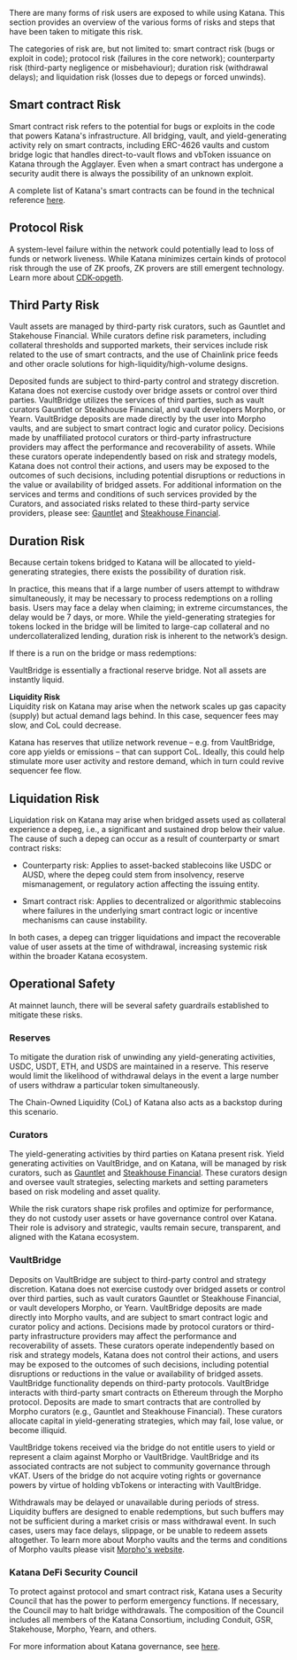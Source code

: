 There are many forms of risk users are exposed to while using Katana. This section provides an overview of the various forms of risks and steps that have been taken to mitigate this risk.

The categories of risk are, but not limited to: smart contract risk (bugs or exploit in code); protocol risk (failures in the core network); counterparty risk (third-party negligence or misbehaviour); duration risk (withdrawal delays); and liquidation risk (losses due to depegs or forced unwinds). 

## **Smart contract Risk**

Smart contract risk refers to the potential for bugs or exploits in the code that powers Katana's infrastructure. All bridging, vault, and yield-generating activity rely on smart contracts, including ERC-4626 vaults and custom bridge logic that handles direct-to-vault flows and vbToken issuance on Katana through the Agglayer. Even when a smart contract has undergone a security audit there is always the possibility of an unknown exploit.

A complete list of Katana's smart contracts can be found in the technical reference [here](../get-started/technical-reference-testnet.md). 

## **Protocol Risk**

A system-level failure within the network could potentially lead to loss of funds or network liveness. While Katana minimizes certain kinds of protocol risk through the use of ZK proofs, ZK provers are still emergent technology. Learn more about [CDK-opgeth](../core-concepts/cdk-opgeth.md).

## **Third Party Risk**

Vault assets are managed by third-party risk curators, such as Gauntlet and Stakehouse Financial. While curators define risk parameters, including collateral thresholds and supported markets, their services include risk related to the use of smart contracts, and the use of Chainlink price feeds and other oracle solutions for high-liquidity/high-volume designs.

Deposited funds are subject to third-party control and strategy discretion.  Katana does not exercise custody over bridge assets or control over third parties.  VaultBridge utilizes the services of third parties, such as vault curators Gauntlet or Steakhouse Financial, and vault developers Morpho, or Yearn.  VaultBridge deposits are made directly by the user into Morpho vaults, and are subject to smart contract logic and curator policy.  Decisions made by unaffiliated protocol curators or third-party infrastructure providers may affect the performance and recoverability of assets. While these curators operate independently based on risk and strategy models, Katana does not control their actions, and users may be exposed to the outcomes of such decisions, including potential disruptions or reductions in the value or availability of bridged assets. 
For additional information on the services and terms and conditions of such services provided by the Curators, and associated risks related to these third-party service providers, please see: [Gauntlet](https://www.gauntlet.xyz/tos/) and [Steakhouse Financial](https://kitchen.steakhouse.financial/tos/).  


## **Duration Risk**

Because certain tokens bridged to Katana will be allocated to yield-generating strategies, there exists the possibility of duration risk. 

In practice, this means that if a large number of users attempt to withdraw simultaneously, it may be necessary to process redemptions on a rolling basis. Users may face a delay when claiming; in extreme circumstances, the delay would be 7 days, or more. While the yield-generating strategies for tokens locked in the bridge will be limited to large-cap collateral and no undercollateralized lending, duration risk is inherent to the network’s design. 

If there is a run on the bridge or mass redemptions:

VaultBridge is essentially a fractional reserve bridge. Not all assets are instantly liquid.

**Liquidity Risk**   
Liquidity risk on Katana may arise when the network scales up gas capacity (supply) but actual demand lags behind. In this case, sequencer fees may slow, and CoL  could decrease.

Katana has reserves that utilize network revenue – e.g. from VaultBridge, core app yields or emissions – that can support CoL. Ideally, this could help stimulate more user activity and restore demand, which in turn could revive sequencer fee flow.  

## **Liquidation Risk**

Liquidation risk on Katana may arise when bridged assets used as collateral experience a depeg, i.e., a significant and sustained drop below their value. The cause of such a depeg can occur as a result of counterparty or smart contract risks:

* Counterparty risk: Applies to asset-backed stablecoins like USDC or AUSD, where the depeg could stem from insolvency, reserve mismanagement, or regulatory action affecting the issuing entity.

* Smart contract risk: Applies to decentralized or algorithmic stablecoins where failures in the underlying smart contract logic or incentive mechanisms can cause instability.

In both cases, a depeg can trigger liquidations and impact the recoverable value of user assets at the time of withdrawal, increasing systemic risk within the broader Katana ecosystem.

## **Operational Safety** 

At mainnet launch, there will be several safety guardrails established to mitigate these risks.

### **Reserves**

To mitigate the duration risk of unwinding any yield-generating activities, USDC, USDT, ETH, and USDS are maintained in a reserve. This reserve would limit the likelihood of withdrawal delays in the event a large number of users withdraw a particular token simultaneously.  

The Chain-Owned Liquidity (CoL) of Katana also acts as a backstop during this scenario.

### **Curators**

The yield-generating activities by third parties on Katana present risk.  Yield generating activities on VaultBridge, and on Katana, will be managed by risk curators, such as [Gauntlet](https://www.gauntlet.xyz) and [Steakhouse Financial](https://www.steakhouse.financial).  These curators design and oversee vault strategies, selecting markets and setting parameters based on risk modeling and asset quality. 

While the risk curators shape risk profiles and optimize for performance, they do not custody user assets or have governance control over Katana. Their role is advisory and strategic, vaults remain secure, transparent, and aligned with the Katana ecosystem.

### **VaultBridge**

Deposits on VaultBridge are subject to third-party control and strategy discretion.  Katana does not exercise custody over bridged assets or control over third parties, such as vault curators Gauntlet or Steakhouse Financial, or vault developers Morpho, or Yearn. VaultBridge deposits are made directly into Morpho vaults, and are subject to smart contract logic and curator policy and actions.  Decisions made by protocol curators or third-party infrastructure providers may affect the performance and recoverability of assets. These curators operate independently based on risk and strategy models, Katana does not control their actions, and users may be exposed to the outcomes of such decisions, including potential disruptions or reductions in the value or availability of bridged assets.  VaultBridge functionality depends on third-party protocols.  VaultBridge interacts with third-party smart contracts on Ethereum through the Morpho protocol. Deposits are made to smart contracts that are controlled by Morpho curators (e.g., Gauntlet and Steakhouse Financial). These curators allocate capital in yield-generating strategies, which may fail, lose value, or become illiquid. 

VaultBridge tokens received via the bridge do not entitle users to yield or represent a claim against Morpho or VaultBridge.  VaultBridge and its associated contracts are not subject to community governance through vKAT. Users of the bridge do not acquire voting rights or governance powers by virtue of holding vbTokens or interacting with VaultBridge.

Withdrawals may be delayed or unavailable during periods of stress.  Liquidity buffers are designed to enable redemptions, but such buffers may not be sufficient during a market crisis or mass withdrawal event. In such cases, users may face delays, slippage, or be unable to redeem assets altogether. 
To learn more about Morpho vaults and the terms and conditions of Morpho vaults please visit [Morpho's website](https://morpho.org/).

### **Katana DeFi Security Council**

To protect against protocol and smart contract risk, Katana uses a Security Council that has the power to perform emergency functions.  If necessary, the Council may to halt bridge withdrawals. The composition of the Council includes all members of the Katana Consortium, including Conduit, GSR, Stakehouse, Morpho, Yearn, and others. 

For more information about Katana governance, see [here](../core-concepts/governance.md). 